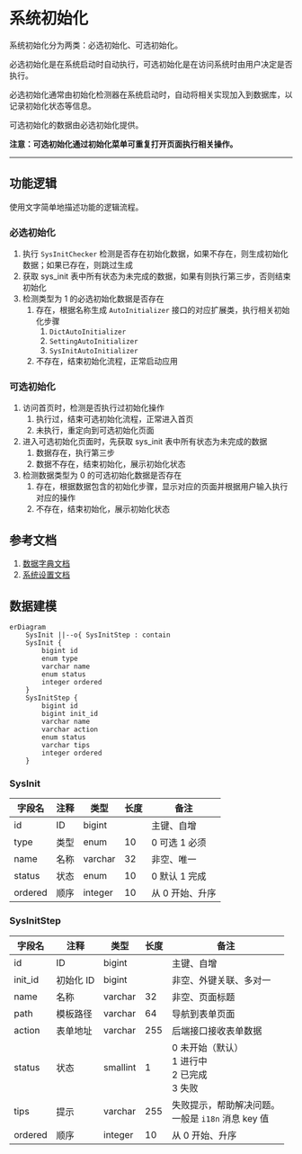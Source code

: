 系统初始化
========

系统初始化分为两类：必选初始化、可选初始化。

必选初始化是在系统启动时自动执行，可选初始化是在访问系统时由用户决定是否执行。

必选初始化通常由初始化检测器在系统启动时，自动将相关实现加入到数据库，以记录初始化状态等信息。

可选初始化的数据由必选初始化提供。

**注意：可选初始化通过初始化菜单可重复打开页面执行相关操作。**

---

## 功能逻辑

使用文字简单地描述功能的逻辑流程。

### 必选初始化

1. 执行 `SysInitChecker` 检测是否存在初始化数据，如果不存在，则生成初始化数据；如果已存在，则跳过生成
2. 获取 sys_init 表中所有状态为未完成的数据，如果有则执行第三步，否则结束初始化
3. 检测类型为 1 的必选初始化数据是否存在
    1. 存在，根据名称生成 `AutoInitializer` 接口的对应扩展类，执行相关初始化步骤
        1. `DictAutoInitializer`
        2. `SettingAutoInitializer`
        2. `SysInitAutoInitializer`
    2. 不存在，结束初始化流程，正常启动应用

### 可选初始化

1. 访问首页时，检测是否执行过初始化操作
    1. 执行过，结束可选初始化流程，正常进入首页
    2. 未执行，重定向到可选初始化页面
2. 进入可选初始化页面时，先获取 sys_init 表中所有状态为未完成的数据
    1. 数据存在，执行第三步
    2. 数据不存在，结束初始化，展示初始化状态
3. 检测数据类型为 0 的可选初始化数据是否存在
    1. 存在，根据数据包含的初始化步骤，显示对应的页面并根据用户输入执行对应的操作
    2. 不存在，结束初始化，展示初始化状态

## 参考文档

1. [数据字典文档](../common/1.data-dict.md)
2. [系统设置文档](../common/2.sys-setting.md)

## 数据建模

```mermaid
erDiagram
    SysInit ||--o{ SysInitStep : contain
    SysInit {
        bigint id
        enum type
        varchar name
        enum status
        integer ordered
    }
    SysInitStep {
        bigint id
        bigint init_id
        varchar name
        varchar action
        enum status
        varchar tips
        integer ordered
    }
```

### SysInit

| 字段名     | 注释  | 类型      | 长度  | 备注        |
|---------|-----|---------|-----|-----------|
| id      | ID  | bigint  |     | 主键、自增     |
| type    | 类型  | enum    | 10  | 0 可选 1 必须 |
| name    | 名称  | varchar | 32  | 非空、唯一     |
| status  | 状态  | enum    | 10  | 0 默认 1 完成 |
| ordered | 顺序  | integer | 10  | 从 0 开始、升序 |

### SysInitStep

| 字段名     | 注释     | 类型       | 长度  | 备注                                  |
|---------|--------|----------|-----|-------------------------------------|
| id      | ID     | bigint   |     | 主键、自增                               |
| init_id | 初始化 ID | bigint   |     | 非空、外键关联、多对一                         |
| name    | 名称     | varchar  | 32  | 非空、页面标题                             |
| path    | 模板路径   | varchar  | 64  | 导航到表单页面                             |
| action  | 表单地址   | varchar  | 255 | 后端接口接收表单数据                          |
| status  | 状态     | smallint | 1   | 0 未开始（默认）<br>1 进行中<br>2 已完成<br>3 失败 |
| tips    | 提示     | varchar  | 255 | 失败提示，帮助解决问题。<br>一般是 `i18n` 消息 key 值 |
| ordered | 顺序     | integer  | 10  | 从 0 开始、升序                           |
